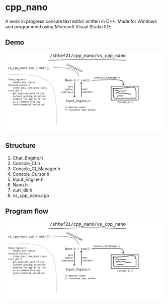 # cpp_nano
A work in progress console text editor written in C++. Made for Windows and programmed using Microsoft Visual Studio IDE.

## Demo

![Demo image](/img.png)

## Structure

1. Char_Engine.h
1. Console_CI.h
1. Console_CI_Manager.h
1. Console_Cursor.h
1. Input_Engine.h
1. Nano.h
1. curr_dir.h
1. vs_cpp_nano.cpp

## Program flow

![Image of the structure](/img.png)
